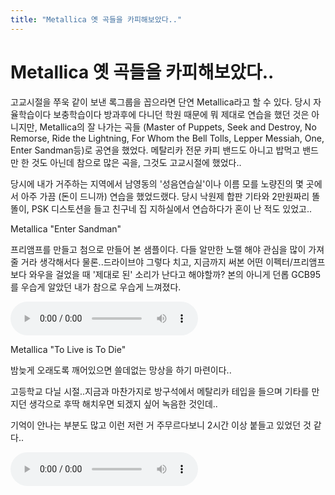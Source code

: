 ```yaml
---
title: "Metallica 옛 곡들을 카피해보았다.."
---
```

# Metallica 옛 곡들을 카피해보았다..


고교시절을 쭈욱 같이 보낸 록그룹을 꼽으라면 단연 Metallica라고 할 수 있다. 당시 자율학습이다 보충학습이다 방과후에 다니던 학원 때문에 뭐 제대로 연습을 했던 것은 아니지만, Metallica의 잘 나가는 곡들 (Master of Puppets, Seek and Destroy, No Remorse, Ride the Lightning, For Whom the Bell Tolls, Lepper Messiah, One, Enter Sandman등)로 공연을 했었다. 메탈리카 전문 카피 밴드도 아니고 밥먹고 밴드만 한 것도 아닌데 참으로 많은 곡을, 그것도 고교시절에 했었다..

당시에 내가 거주하는 지역에서 남영동의 '성음연습실'이나 이름 모를 노량진의 몇 곳에서 아주 가끔 (돈이 드니까) 연습을 했었드랬다. 당시 낙원제 합판 기타와 2만원짜리 똘똘이, PSK 디스토션을 들고 친구네 집 지하실에서 연습하다가 혼이 난 적도 있었고..

Metallica "Enter Sandman"

프리앰프를 만들고 첨으로 만들어 본 샘플이다. 다들 알만한 노랠 해야 관심을 많이 가져줄 거라 생각해서다 물론..드라이브야 그렇다 치고, 지금까지 써본 어떤 이펙터/프리앰프보다 와우을 걸었을 때 '제대로 된' 소리가 난다고 해야할까? 본의 아니게 던롭 GCB95를 우습게 알았던 내가 참으로 우습게 느껴졌다.

![audio](/assets/images/d41d8cd98f00b204e9800998ecf8427e.mp3)


Metallica "To Live is To Die"

밤늦게 오래도록 깨어있으면 쓸데없는 망상을 하기 마련이다..

고등학교 다닐 시절..지금과 마찬가지로 방구석에서 메탈리카 테입을 들으며
기타를 만지던 생각으로 후딱 해치우면 되겠지 싶어 녹음한 것인데..

기억이 안나는 부분도 많고 이런 저런 거 주무르다보니 2시간 이상 붙들고 있었던 것 같다..

![audio](/assets/images/d41d8cd98f00b204e9800998ecf8427e.mp3)



